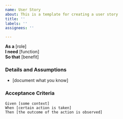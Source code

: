 ```yaml
---
name: User Story
about: This is a template for creating a user story
title: ''
labels: ''
assignees: ''

---
```


**As a** [role]  
 **I need** [function]  
 **So that** [benefit]  
   
 ### Details and Assumptions

 * [document what you know]
   
 ### Acceptance Criteria  
 
 ```gherkin
 Given [some context]
 When [certain action is taken]
 Then [the outcome of the action is observed]
 ```
